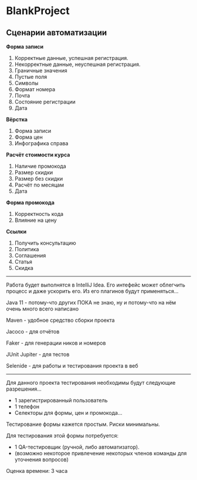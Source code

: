 # BlankProject

## Сценарии автоматизации

**Форма записи**
1. Корректные данные, успешная регистрация.
2. Некорректные данные, неуспешная регистрация.
3. Граничные значения
4. Пустые поля
5. Символы
6. Формат номера
7. Почта
8. Состояние регистрации
9. Дата

**Вёрстка**
1. Форма записи
2. Форма цен
3. Инфографика справа

**Расчёт стоимости курса**
1. Наличие промокода
2. Размер скидки
3. Размер без скидки
4. Расчёт по месяцам
5. Дата

**Форма промокода**
1. Корректность кода
2. Влияние на цену

**Ссылки**
1. Получить консультацию
2. Политика
3. Соглашения
4. Статья
5. Скидка

-----------------------------------------------------------------------------------------------------------------

Работа будет выполнятся в IntelliJ Idea. Его интефейс может облегчить процесс и даже ускорить его.
Из его плагинов будут применяться...

Java 11 - потому-что других ПОКА не знаю, ну и потому-что на нём очень много всего написано

Maven - удобное средство сборки проекта

Jacoco - для отчётов

Faker - для генерации ников и номеров

JUnit Jupiter - для тестов

Selenide - для работы и тестирования проекта в веб

-----------------------------------------------------------------------------------------------------------------

Для данного проекта тестирования необходимы будут следующие разрешения...
- 1 зарегистрированный пользователь
- 1 телефон
- Селекторы для формы, цен и промокода...

Тестирование формы кажется простым. Риски минимальны.

Для тестирования этой формы потребуется:
- 1 QA-тестировщик (ручной, либо автоматизатор).
- (возможно некоторое привлечение некоторых членов команды для уточнения вопросов)

Оценка времени: 3 часа




